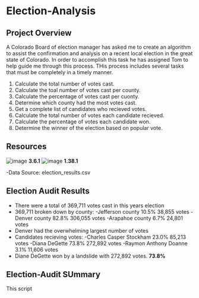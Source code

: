 # Election-Analysis

## Project Overview
A Colorado Board of election manager has asked me to create an algorithm to assist the confirmation and analysis on a recent local election in the great state of Colorado. In order to accomplish this task he has assigned Tom to help guide me through this process. THis process includes several tasks that must be completely in a timely manner.

1. Calculate the total number of votes cast.
2. Calculate the toal number of votes cast per county.
3. Calculate the percentage of votes cast per cuonty.
4. Determine which county had the most votes cast.
5. Get a complete list of candidates who recieved votes.
6. Calculate the total number of votes each candidate recieved.
7. Calculate the percentage of votes each candidate won.
8. Determine the winner of the election based on popular vote.

## Resources
![image](https://user-images.githubusercontent.com/111661058/190241101-2f4c0000-f305-4757-b5bd-24408bd619cb.png)  **3.6.1** ![image](https://user-images.githubusercontent.com/111661058/190241317-3b15dfe8-daff-4bc1-867f-3960321b5aa1.png)  **1.38.1**


-Data Source: election_results.csv

## Election Audit Results
  * There were a total of 369,711 votes cast in this years election
  * 369,711 broken down by county:
      -Jefferson county 10.5%   38,855 votes
      -Denver county    82.8%  306,055 votes
      -Arapahoe county   6.7%   24,801 votes
  * Denver had the overwhelming largest number of votes
  * Candidates recieving votes:
      -Charles Casper Stockham  23.0%   85,213 votes
      -Diana DeGette            73.8%  272,892 votes
      -Raymon Anthony Doanne     3.1%   11,606 votes
  * Diane DeGette won by a landslide with 272,892 votes. **73.8%**
  
## Election-Audit SUmmary
This script 
